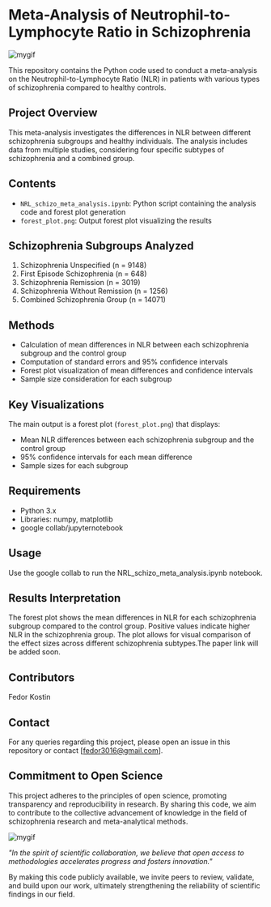# Meta-Analysis of Neutrophil-to-Lymphocyte Ratio in Schizophrenia
![mygif](https://s12.gifyu.com/images/SDs0v.gif)


This repository contains the Python code used to conduct a meta-analysis on the Neutrophil-to-Lymphocyte Ratio (NLR) in patients with various types of schizophrenia compared to healthy controls.

## Project Overview

This meta-analysis investigates the differences in NLR between different schizophrenia subgroups and healthy individuals. The analysis includes data from multiple studies, considering four specific subtypes of schizophrenia and a combined group.

## Contents

- `NRL_schizo_meta_analysis.ipynb`: Python script containing the analysis code and forest plot generation
- `forest_plot.png`: Output forest plot visualizing the results

## Schizophrenia Subgroups Analyzed

1. Schizophrenia Unspecified (n = 9148)
2. First Episode Schizophrenia (n = 648)
3. Schizophrenia Remission (n = 3019)
4. Schizophrenia Without Remission (n = 1256)
5. Combined Schizophrenia Group (n = 14071)

## Methods

- Calculation of mean differences in NLR between each schizophrenia subgroup and the control group
- Computation of standard errors and 95% confidence intervals
- Forest plot visualization of mean differences and confidence intervals
- Sample size consideration for each subgroup

## Key Visualizations

The main output is a forest plot (`forest_plot.png`) that displays:
- Mean NLR differences between each schizophrenia subgroup and the control group
- 95% confidence intervals for each mean difference
- Sample sizes for each subgroup

## Requirements

- Python 3.x
- Libraries: numpy, matplotlib
- google collab/jupyternotebook

## Usage

Use the google collab to run the NRL_schizo_meta_analysis.ipynb notebook.

## Results Interpretation

The forest plot shows the mean differences in NLR for each schizophrenia subgroup compared to the control group. Positive values indicate higher NLR in the schizophrenia group. The plot allows for visual comparison of the effect sizes across different schizophrenia subtypes.The paper link will be added soon.

## Contributors

Fedor Kostin

## Contact

For any queries regarding this project, please open an issue in this repository or contact [fedor3016@gmail.com].

## Commitment to Open Science

This project adheres to the principles of open science, promoting transparency and reproducibility in research. By sharing this code, we aim to contribute to the collective advancement of knowledge in the field of schizophrenia research and meta-analytical methods.

![mygif](https://pouch.jumpshare.com/preview/vtALKNFwvEi4wmq3Be1VKVMRh3_N85J_mHFFH9Qg9VxBoIBYAJ81zLVTigTsG_2jjGWPItJJyfv4S96I87ukZxM5xNqrhAiOXXj9K3-MbT8)

*"In the spirit of scientific collaboration, we believe that open access to methodologies accelerates progress and fosters innovation."*

By making this code publicly available, we invite peers to review, validate, and build upon our work, ultimately strengthening the reliability of scientific findings in our field.
